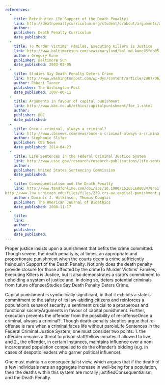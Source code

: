```yaml
---
references:
  -
    title: Retribution (In Support of the Death Penalty)
    link: http://deathpenaltycurriculum.org/student/c/about/arguments/argument2a.htm
    author: 
    publisher: Death Penalty Curriculum
    date_published: 
  -
    title: To Murder Victims' Familes, Executing Killers is Justice
    link: http://www.baltimoresun.com/news/maryland/bal-md.kane05feb05-column.html
    author: Gregory Kane
    publisher: Baltimore Sun
    date_published: 2003-02-05
  -
    title: Studies Say Death Penalty Deters Crime
    link: http://www.washingtonpost.com/wp-dyn/content/article/2007/06/11/AR2007061100406.html
    author: Robert Tanner
    publisher: The Washington Post
    date_published: 2007-06-11
  -
    title: Arguments in favour of capital punishment
    link: http://www.bbc.co.uk/ethics/capitalpunishment/for_1.shtml
    author: 
    publisher: BBC
    date_published:
  -
    title: Once a criminal, always a criminal?
    link: http://www.cbsnews.com/news/once-a-criminal-always-a-criminal/
    author: Stephanie Slifer
    publisher: CBS News
    date_published: 2014-04-23
  -
    title: Life Sentences in the Federal Criminal Justice System
    link: http://www.ussc.gov/research/research-publications/life-sentences-federal-criminal-justice-system
    author: 
    publisher: United States Sentencing Commission
    date_published:
  -
    title: Consequentialism and the Death Penalty
    link: http://www.tandfonline.com/doi/abs/10.1080/15265160802478461?journalCode=uajb20;
http://www.law.uchicago.edu/files/files/239.crs-av.capital-punishment.pdf
    author: Dominic J. Wilkinson, Thomas Douglas
    publisher: The American Journal of Bioethics
    date_published: 2008-11-17
  -
    title: 
    link: 
    author: 
    publisher: 
    date_published:
---
```


Proper justice insists upon a punishment that befits the crime committed. Though severe, the death penalty is, at times, an appropriate and proportionate punishment when the courts deem a crime sufficiently heinous<ref>In Support of the Death Penalty</ref>. Not only does the death penalty provide closure for those affected by the crime<ref>To Murder Victims' Familes, Executing Killers is Justice</ref>, but it also demonstrates a state’s commitment to upholding a system of justice and, in doing so, deters potential criminals from future offenses<ref>Studies Say Death Penalty Deters Crime</ref>.

Capital punishment is symbolically significant, in that it exhibits a state’s commitment to the safety of its law-abiding citizens and reinforces a population’s sense of security, a sentiment crucial to a prosperous and functional society<ref>Arguments in favour of capital punishment</ref>. Further, execution prevents the offender from the possibility of re-offense<ref>Once a criminal, always a criminal?</ref>. Though death-penalty skeptics argue that re-offense is rare when a criminal faces life without parole<ref>Life Sentences in the Federal Criminal Justice System</ref>, one must consider two points: 1. the offender remains a threat to prison staff/fellow inmates if allowed to live, and 2., the offender, in certain instances, maintains influence over a non-incarcerated population compelled to do the offender’s bidding (e.g. in cases of despotic leaders who garner political influence).

One must maintain a consequentialist view, which argues that if the death of a few individuals nets an aggregate increase in well-being for a population, then the deaths within this system are morally justified<ref>Consequentialism and the Death Penalty</ref>.
